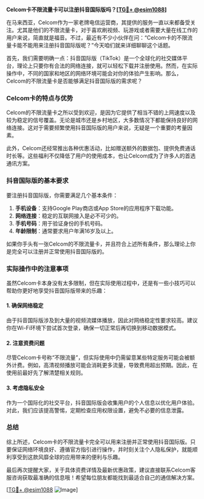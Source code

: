 **Celcom卡不限流量卡可以注册抖音国际版吗？[[TG💪+ @esim1088](https://t.me/s/esim1088)]**

在马来西亚，Celcom作为一家老牌电信运营商，其提供的服务一直以来都备受关注。尤其是他们的不限流量卡，对于喜欢刷视频、玩游戏或者需要大量在线工作的用户来说，简直就是福音。不过，最近有不少小伙伴在问：“Celcom卡的不限流量卡能不能用来注册抖音国际版呢？”今天咱们就来详细聊聊这个话题。

首先，我们需要明确一点：抖音国际版（TikTok）是一个全球化的社交媒体平台，理论上只要你有合法的网络连接，就可以轻松下载并注册使用。然而，在实际操作中，不同的国家和地区的网络环境可能会对你的体验产生影响。那么，Celcom的不限流量卡是否能够满足抖音国际版的需求呢？

### Celcom卡的特点与优势

Celcom的不限流量卡之所以受到欢迎，是因为它提供了相当不错的上网速度以及较为稳定的信号覆盖。无论是城市还是乡村地区，大多数情况下都能保持良好的网络连接。这对于需要频繁使用抖音国际版的用户来说，无疑是一个重要的考量因素。

此外，Celcom还经常推出各种优惠活动，比如赠送额外的数据包、提供免费通话时长等。这些福利不仅降低了用户的使用成本，也让Celcom成为了许多人的首选通讯方案。

### 抖音国际版的基本要求

要注册抖音国际版，你需要满足几个基本条件：
1. **手机设备**：支持Google Play商店或App Store的应用程序下载功能。
2. **网络连接**：稳定的互联网接入是必不可少的。
3. **手机号码**：用于验证身份的手机号码。
4. **年龄限制**：通常要求用户年满16岁及以上。

如果你手头有一张Celcom的不限流量卡，并且符合上述所有条件，那么理论上你是完全可以注册并正常使用抖音国际版的。

### 实际操作中的注意事项

虽然Celcom卡本身没有太多限制，但在实际使用过程中，还是有一些小技巧可以帮助你更好地享受抖音国际版带来的乐趣：

#### 1. 确保网络稳定
由于抖音国际版涉及到大量的视频流媒体播放，因此对网络稳定性要求较高。建议你在Wi-Fi环境下尝试首次登录，确保一切正常后再切换到移动数据模式。

#### 2. 注意资费问题
尽管Celcom卡号称“不限流量”，但实际使用中仍需留意某些特定服务可能会被额外计费。例如，高清视频播放可能会消耗更多流量，导致费用超出预期。因此，在使用前最好先了解清楚相关规则。

#### 3. 考虑隐私安全
作为一个国际化的社交平台，抖音国际版会收集用户的个人信息以优化用户体验。对此，我们应该提高警惕，定期检查应用权限设置，避免不必要的信息泄露。

### 总结

综上所述，Celcom卡的不限流量卡完全可以用来注册并正常使用抖音国际版。只要保证网络环境良好、遵循官方指引进行操作，并时刻关注个人隐私保护，就能顺利享受到这款风靡全球的应用带来的便利与乐趣。

最后再次提醒大家，关于具体资费详情及最新优惠政策，建议直接联系Celcom客服咨询获取最准确的信息哦！希望每位朋友都能找到最适合自己的通信解决方案。

[[TG💪+ @esim1088](https://t.me/s/esim1088) ![Image](https://i.postimg.cc/4NQfJmqS/Snipaste-2025-05-13-00-14-12.png)]